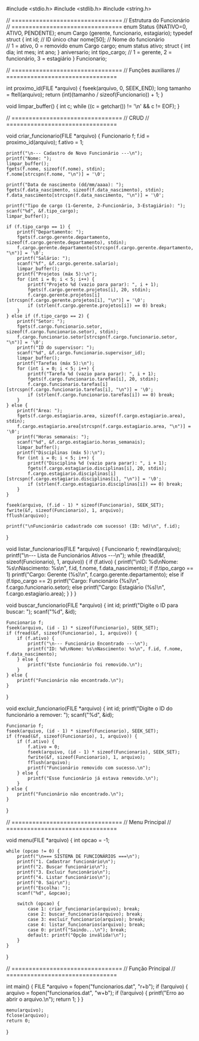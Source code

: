 #include <stdio.h>
#include <stdlib.h>
#include <string.h>

// ================================
// Estrutura do Funcionário
// ================================
enum Status {INATIVO=0, ATIVO, PENDENTE};
enum Cargo (gerente, funcionario, estagiario);
typedef struct {
    int id;                     // ID único
    char nome[50];              // Nome do funcionário   
                            // 1 = ativo, 0 = removido
    enum Cargo cargo;
    enum status ativo;
        struct {
            int dia;
            int mes;
            int ano;
        } aniversario;
    int tipo_cargo; // 1 = gerente, 2 = funcionário, 3 = estagiário
} Funcionario;

// ================================
// Funções auxiliares
// ================================

int proximo_id(FILE *arquivo) {
    fseek(arquivo, 0, SEEK_END);
    long tamanho = ftell(arquivo);
    return (int)(tamanho / sizeof(Funcionario)) + 1;
}

void limpar_buffer() {
    int c;
    while ((c = getchar()) != '\n' && c != EOF);
}

// ================================
// CRUD
// ================================

void criar_funcionario(FILE *arquivo) {
    Funcionario f;
    f.id = proximo_id(arquivo);
    f.ativo = 1;

    printf("\n--- Cadastro de Novo Funcionário ---\n");
    printf("Nome: ");
    limpar_buffer();
    fgets(f.nome, sizeof(f.nome), stdin);
    f.nome[strcspn(f.nome, "\n")] = '\0';

    printf("Data de nascimento (dd/mm/aaaa): ");
    fgets(f.data_nascimento, sizeof(f.data_nascimento), stdin);
    f.data_nascimento[strcspn(f.data_nascimento, "\n")] = '\0';

    printf("Tipo de cargo (1-Gerente, 2-Funcionário, 3-Estagiário): ");
    scanf("%d", &f.tipo_cargo);
    limpar_buffer();

    if (f.tipo_cargo == 1) {
        printf("Departamento: ");
        fgets(f.cargo.gerente.departamento, sizeof(f.cargo.gerente.departamento), stdin);
        f.cargo.gerente.departamento[strcspn(f.cargo.gerente.departamento, "\n")] = '\0';
        printf("Salário: ");
        scanf("%f", &f.cargo.gerente.salario);
        limpar_buffer();
        printf("Projetos (máx 5):\n");
        for (int i = 0; i < 5; i++) {
            printf("Projeto %d (vazio para parar): ", i + 1);
            fgets(f.cargo.gerente.projetos[i], 20, stdin);
            f.cargo.gerente.projetos[i][strcspn(f.cargo.gerente.projetos[i], "\n")] = '\0';
            if (strlen(f.cargo.gerente.projetos[i]) == 0) break;
        }
    } else if (f.tipo_cargo == 2) {
        printf("Setor: ");
        fgets(f.cargo.funcionario.setor, sizeof(f.cargo.funcionario.setor), stdin);
        f.cargo.funcionario.setor[strcspn(f.cargo.funcionario.setor, "\n")] = '\0';
        printf("ID do supervisor: ");
        scanf("%d", &f.cargo.funcionario.supervisor_id);
        limpar_buffer();
        printf("Tarefas (máx 5):\n");
        for (int i = 0; i < 5; i++) {
            printf("Tarefa %d (vazio para parar): ", i + 1);
            fgets(f.cargo.funcionario.tarefas[i], 20, stdin);
            f.cargo.funcionario.tarefas[i][strcspn(f.cargo.funcionario.tarefas[i], "\n")] = '\0';
            if (strlen(f.cargo.funcionario.tarefas[i]) == 0) break;
        }
    } else {
        printf("Área: ");
        fgets(f.cargo.estagiario.area, sizeof(f.cargo.estagiario.area), stdin);
        f.cargo.estagiario.area[strcspn(f.cargo.estagiario.area, "\n")] = '\0';
        printf("Horas semanais: ");
        scanf("%d", &f.cargo.estagiario.horas_semanais);
        limpar_buffer();
        printf("Disciplinas (máx 5):\n");
        for (int i = 0; i < 5; i++) {
            printf("Disciplina %d (vazio para parar): ", i + 1);
            fgets(f.cargo.estagiario.disciplinas[i], 20, stdin);
            f.cargo.estagiario.disciplinas[i][strcspn(f.cargo.estagiario.disciplinas[i], "\n")] = '\0';
            if (strlen(f.cargo.estagiario.disciplinas[i]) == 0) break;
        }
    }

    fseek(arquivo, (f.id - 1) * sizeof(Funcionario), SEEK_SET);
    fwrite(&f, sizeof(Funcionario), 1, arquivo);
    fflush(arquivo);

    printf("\nFuncionário cadastrado com sucesso! (ID: %d)\n", f.id);
}

void listar_funcionarios(FILE *arquivo) {
    Funcionario f;
    rewind(arquivo);
    printf("\n--- Lista de Funcionários Ativos ---\n");
    while (fread(&f, sizeof(Funcionario), 1, arquivo)) {
        if (f.ativo) {
            printf("\nID: %d\nNome: %s\nNascimento: %s\n", f.id, f.nome, f.data_nascimento);
            if (f.tipo_cargo == 1)
                printf("Cargo: Gerente (%s)\n", f.cargo.gerente.departamento);
            else if (f.tipo_cargo == 2)
                printf("Cargo: Funcionário (%s)\n", f.cargo.funcionario.setor);
            else
                printf("Cargo: Estagiário (%s)\n", f.cargo.estagiario.area);
        }
    }
}

void buscar_funcionario(FILE *arquivo) {
    int id;
    printf("Digite o ID para buscar: ");
    scanf("%d", &id);

    Funcionario f;
    fseek(arquivo, (id - 1) * sizeof(Funcionario), SEEK_SET);
    if (fread(&f, sizeof(Funcionario), 1, arquivo)) {
        if (f.ativo) {
            printf("\n--- Funcionário Encontrado ---\n");
            printf("ID: %d\nNome: %s\nNascimento: %s\n", f.id, f.nome, f.data_nascimento);
        } else {
            printf("Este funcionário foi removido.\n");
        }
    } else {
        printf("Funcionário não encontrado.\n");
    }
}

void excluir_funcionario(FILE *arquivo) {
    int id;
    printf("Digite o ID do funcionário a remover: ");
    scanf("%d", &id);

    Funcionario f;
    fseek(arquivo, (id - 1) * sizeof(Funcionario), SEEK_SET);
    if (fread(&f, sizeof(Funcionario), 1, arquivo)) {
        if (f.ativo) {
            f.ativo = 0;
            fseek(arquivo, (id - 1) * sizeof(Funcionario), SEEK_SET);
            fwrite(&f, sizeof(Funcionario), 1, arquivo);
            fflush(arquivo);
            printf("Funcionário removido com sucesso.\n");
        } else {
            printf("Esse funcionário já estava removido.\n");
        }
    } else {
        printf("Funcionário não encontrado.\n");
    }
}

// ================================
// Menu Principal
// ================================

void menu(FILE *arquivo) {
    int opcao = -1;

    while (opcao != 0) {
        printf("\n=== SISTEMA DE FUNCIONÁRIOS ===\n");
        printf("1. Cadastrar funcionário\n");
        printf("2. Buscar funcionário\n");
        printf("3. Excluir funcionário\n");
        printf("4. Listar funcionários\n");
        printf("0. Sair\n");
        printf("Escolha: ");
        scanf("%d", &opcao);

        switch (opcao) {
            case 1: criar_funcionario(arquivo); break;
            case 2: buscar_funcionario(arquivo); break;
            case 3: excluir_funcionario(arquivo); break;
            case 4: listar_funcionarios(arquivo); break;
            case 0: printf("Saindo...\n"); break;
            default: printf("Opção inválida!\n");
        }
    }
}

// ================================
// Função Principal
// ================================

int main() {
    FILE *arquivo = fopen("funcionarios.dat", "r+b");
    if (!arquivo) {
        arquivo = fopen("funcionarios.dat", "w+b");
        if (!arquivo) {
            printf("Erro ao abrir o arquivo.\n");
            return 1;
        }
    }

    menu(arquivo);
    fclose(arquivo);
    return 0;
}

